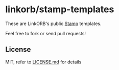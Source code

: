 # linkorb/stamp-templates

These are LinkORB's public [Stamp](https://github.com/linkorb/stamp) templates.

Feel free to fork or send pull requests!

## License

MIT, refer to [LICENSE.md](LICENSE.md) for details
